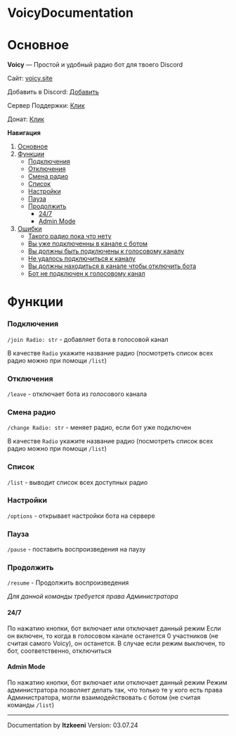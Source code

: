 # VoicyDocumentation

# Основное

<a name="main"></a>

**Voicy** — Простой и удобный радио бот для твоего Discord

Сайт: [voicy.site](https://voicy.site)

Добавить в Discord: [Добавить](https://discord.com/oauth2/authorize?client_id=1105500733333315644&permissions=2150631424&integration_type=0&scope=bot)

Сервер Поддержки: [Клик](https://discord.gg/4ed6dbJZvZ)

Донат: [Клик](https://www.donationalerts.com/r/voicycommunity)

**Навигация**

1. [Основное](#main)
2. [Функции](#function)
   - [Подключения](#join)
   - [Отключения](#leave)
   - [Смена радио](#change)
   - [Список](#list)
   - [Настройки](#settings)
   - [Пауза](#pause)
   - [Продолжить](#resume)
     - [24/7](#always)
     - [Admin Mode](#adminmode)
3. [Ошибки](#error)
   - [Такого радио пока что нету](#404)
   - [Вы уже подключенны в канале с ботом](#401)
   - [Вы должны быть подключены к голосовому каналу](#402)
   - [Не удалось подключиться к каналу](#500)
   - [Вы должны находиться в канале чтобы отключить бота](#403)
   - [Бот не подключен к голосовому канал](#405)

# Функции

<a name="function"></a>

### Подключения

<a name="join"></a>

`/join Radio: str` - добавляет бота в голосовой канал

В качестве `Radio` укажите название радио (посмотреть список всех радио можно при помощи `/list`)

### Отключения

<a name="leave"></a>

`/leave` - отключает бота из голосового канала

### Смена радио

<a name="change"></a>

`/change Radio: str` - меняет радио, если бот уже подключен

В качестве `Radio` укажите название радио (посмотреть список всех радио можно при помощи `/list`)

### Список

<a name="list"></a>

`/list` - выводит список всех доступных радио

### Настройки

<a name="settings"></a>

`/options` - открывает настройки бота на сервере

### Пауза

<a name="pause"></a>

`/pause` - поставить воспроизведения на паузу

### Продолжить

<a name="resume"></a>

`/resume` - Продолжить воспроизведения

_Для данной команды требуется права Администратора_

#### 24/7

<a name="always"></a>

По нажатию кнопки, бот включает или отключает данный режим
Если он включен, то когда в голосовом канале останется 0 участников (не считая самого Voicy), он останется. В случае если режим выключен, то бот, соответственно, отключиться

#### Admin Mode

<a name="adminmode"></a>

По нажатию кнопки, бот включает или отключает данный режим
Режим администратора позволяет делать так, что только те у кого есть права Администратора, могли взаимодействовать с ботом (не считая команды `/list`)

---

Documentation by **Itzkeeni**
Version: 03.07.24
